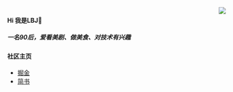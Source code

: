 




<img align="right" src="https://github-readme-stats.vercel.app/api?username=jCodelife&show_icons=true&icon_color=CE1D2D&text_color=718096&bg_color=ffffff&hide_title=true" /> 

#### Hi 我是LBJ👋

##### 一名90后，爱看美剧、做美食、对技术有兴趣

#### 社区主页
- [掘金](https://juejin.cn/user/3957856403462989/posts)
- [简书](https://www.jianshu.com/u/851bd01f6233)


<!--
**jCodeLife/jCodeLife** is a ✨ _special_ ✨ repository because its `README.md` (this file) appears on your GitHub profile.

Here are some ideas to get you started:

- 🔭 I’m currently working on ...
- 🌱 I’m currently learning ...
- 👯 I’m looking to collaborate on ...
- 🤔 I’m looking for help with ...
- 💬 Ask me about ...
- 📫 How to reach me: ...
- 😄 Pronouns: ...
- ⚡ Fun fact: ...
-->
